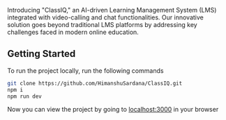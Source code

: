Introducing "ClassIQ," an AI-driven Learning Management System (LMS) integrated with video-calling and chat functionalities. Our innovative solution goes beyond traditional LMS platforms by addressing key challenges faced in modern online education.

## Getting Started
To run the project locally, run the following commands

```bash
git clone https://github.com/HimanshuSardana/ClassIQ.git
npm i
npm run dev
```

Now you can view the project by going to [localhost:3000](localhost:3000) in your browser
